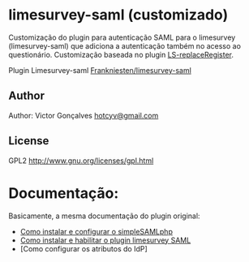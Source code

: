 limesurvey-saml (customizado)
==============================

Customização do plugin para autenticação SAML para o limesurvey (limesurvey-saml) que adiciona a autenticação também no acesso ao questionário. Customização baseada no plugin [LS-replaceRegister](https://github.com/Shnoulle/LS-replaceRegister).

Plugin Limesurvey-saml [Frankniesten/limesurvey-saml](https://github.com/Frankniesten/limesurvey-saml)


Author
------

Author: Victor Gonçalves <hotcyv@gmail.com>


License
-------

GPL2 http://www.gnu.org/licenses/gpl.html


Documentação:
====================

Basicamente, a mesma documentação do plugin original:
* [Como instalar e configurar o simpleSAMLphp](https://github.com/hotcyv/limesurvey-saml#how-install-and-configure-simplesamlphp-as-sp)
* [Como instalar e habilitar o plugin limesurvey SAML](https://github.com/hotcyv/limesurvey-saml#how-install-and-enable-the-saml-plugin)
* [Como configurar os atributos do IdP]